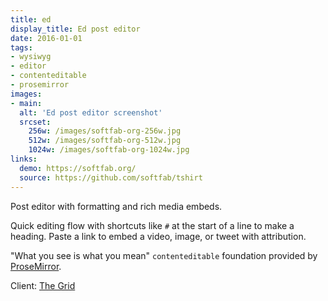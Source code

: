```yaml
---
title: ed
display_title: Ed post editor
date: 2016-01-01
tags:
- wysiwyg
- editor
- contenteditable
- prosemirror
images:
- main:
  alt: 'Ed post editor screenshot'
  srcset:
    256w: /images/softfab-org-256w.jpg
    512w: /images/softfab-org-512w.jpg
    1024w: /images/softfab-org-1024w.jpg
links:
  demo: https://softfab.org/
  source: https://github.com/softfab/tshirt
---
```


Post editor with formatting and rich media embeds.

Quick editing flow with shortcuts like `#` at the start of a line to make a heading. Paste a link to embed a video, image, or tweet with attribution.

"What you see is what you mean" `contenteditable` foundation provided by [ProseMirror](https://prosemirror.net/).

Client: [The Grid](https://thegrid.io)
